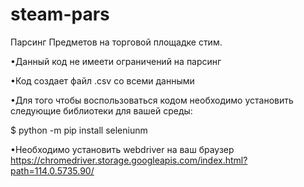 # steam-pars
Парсинг Предметов на торговой площадке стим.

•Данный код не имеети ограничений на парсинг

•Код создает файл .csv со всеми данными

•Для того чтобы воспользоваться кодом необходимо установить следующие библиотеки для вашей среды:

$ python -m pip install seleniunm

•Необходимо установить webdriver на ваш браузер https://chromedriver.storage.googleapis.com/index.html?path=114.0.5735.90/
